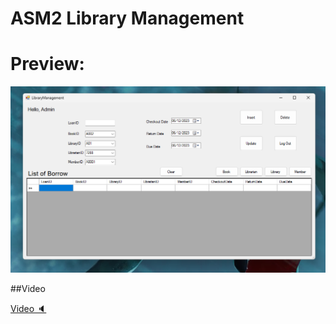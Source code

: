 # ASM2 Library Management
<h1>Preview:</h1>

<img src="./image.png" alt="img">

##Video

<a href="https://drive.google.com/file/d/12N4onWMR9GT_faKqjlhhSXk3-73UOP_W/view?usp=sharing">Video 🔈</a>
